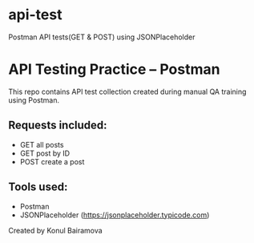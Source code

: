 # api-test
Postman API tests(GET & POST) using JSONPlaceholder
# API Testing Practice – Postman

This repo contains API test collection created during manual QA training using Postman.

## Requests included:
- GET all posts
- GET post by ID
- POST create a post

## Tools used:
- Postman
- JSONPlaceholder (https://jsonplaceholder.typicode.com)

Created by Konul Bairamova
